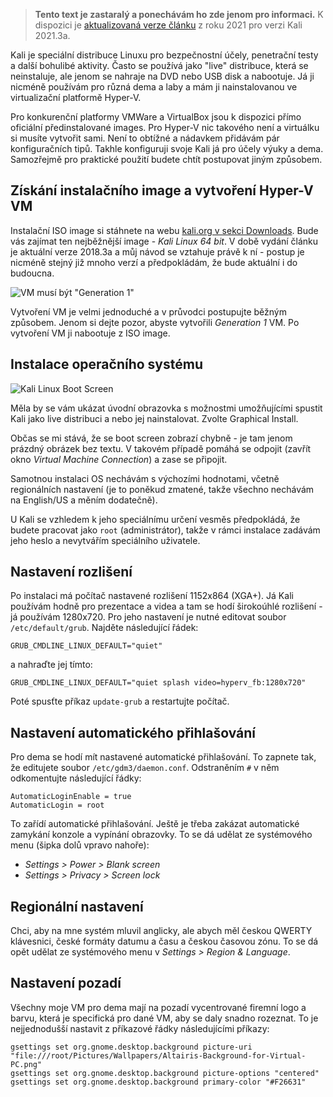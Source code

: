 <!-- dcterms:title = Instalace a konfigurace Kali Linuxu na Hyper-V -->
<!-- dcterms:abstract = Kali je speciální distribuce Linuxu pro bezpečnostní účely, penetrační testy a další bohulibé aktivity. Přináším návod, jak ji nainstalovat na Hyper-V a jak ji zkonfigurovat pro účely dema/labu. -->
<!-- dcterms:creator = Michal Altair Valášek -->
<!-- x4w:pictureUrl = /perex-pictures/20181007-kali-linux-na-hyperv.png -->
<!-- x4w:pictureWidth = 150 -->
<!-- x4w:pictureHeight = 150 -->
<!-- x4w:category = Bezpečnost -->
<!-- x4w:category = IT -->
<!-- x4w:category = Software -->
<!-- dcterms:dateAccepted = 2018-10-07 -->

> **Tento text je zastaralý a ponechávám ho zde jenom pro informaci.** 
> K dispozici je [aktualizovaná verze článku](/2021/11/kali-linux-na-hyperv) z roku 2021 pro verzi Kali 2021.3a.

Kali je speciální distribuce Linuxu pro bezpečnostní účely, penetrační testy a další bohulibé aktivity. Často se používá jako "live" distribuce, která se neinstaluje, ale jenom se nahraje na DVD nebo USB disk a nabootuje. Já ji nicméně používám pro různá dema a laby a mám ji nainstalovanou ve virtualizační platformě Hyper-V.

Pro konkurenční platformy VMWare a VirtualBox jsou k dispozici přímo oficiální předinstalované images. Pro Hyper-V nic takového není a virtuálku si musíte vytvořit sami. Není to obtížné a nádavkem přidávám pár konfiguračních tipů. Takhle konfiguruji svoje Kali já pro účely výuky a dema. Samozřejmě pro praktické použití budete chtít postupovat jiným způsobem.

## Získání instalačního image a vytvoření Hyper-V VM

Instalační ISO image si stáhnete na webu [kali.org v sekci Downloads](https://www.kali.org/downloads/). Bude vás zajímat ten nejběžnější image - _Kali Linux 64 bit_. V době vydání článku je aktuální verze 2018.3a a můj návod se vztahuje právě k ní - postup je nicméně stejný již mnoho verzí a předpokládám, že bude aktuální i do budoucna.

![VM musí být "Generation 1"](https://www.cdn.altairis.cz/Blog/2018/20181007-kali-01.png)

Vytvoření VM je velmi jednoduché a v průvodci postupujte běžným způsobem. Jenom si dejte pozor, abyste vytvořili _Generation 1_ VM. Po vytvoření VM ji nabootuje z ISO image.

## Instalace operačního systému

![Kali Linux Boot Screen](https://www.cdn.altairis.cz/Blog/2018/20181007-kali-02.png)

Měla by se vám ukázat úvodní obrazovka s možnostmi umožňujícími spustit Kali jako live distribuci a nebo jej nainstalovat. Zvolte Graphical Install.

Občas se mi stává, že se boot screen zobrazí chybně - je tam jenom prázdný obrázek bez textu. V takovém případě pomáhá se odpojit (zavřít okno _Virtual Machine Connection_) a zase se připojit.

Samotnou instalaci OS nechávám s výchozími hodnotami, včetně regionálních nastavení (je to poněkud zmatené, takže všechno nechávám na English/US a měním dodatečně).

U Kali se vzhledem k jeho speciálnímu určení vesměs předpokládá, že budete pracovat jako `root` (administrátor), takže v rámci instalace zadávám jeho heslo a nevytvářím speciálního uživatele.

## Nastavení rozlišení

Po instalaci má počítač nastavené rozlišení 1152x864 (XGA+). Já Kali používám hodně pro prezentace a videa a tam se hodí širokoúhlé rozlišení - já používám 1280x720. Pro jeho nastavení je nutné editovat soubor `/etc/default/grub`. Najděte následující řádek:

    GRUB_CMDLINE_LINUX_DEFAULT="quiet"

a nahraďte jej tímto:

    GRUB_CMDLINE_LINUX_DEFAULT="quiet splash video=hyperv_fb:1280x720"

Poté spusťte příkaz `update-grub` a restartujte počítač.

## Nastavení automatického přihlašování

Pro dema se hodí mít nastavené automatické přihlašování. To zapnete tak, že editujete soubor `/etc/gdm3/daemon.conf`. Odstraněním `#` v něm odkomentujte následující řádky:

    AutomaticLoginEnable = true
    AutomaticLogin = root

To zařídí automatické přihlašování. Ještě je třeba zakázat automatické zamykání konzole a vypínání obrazovky. To se dá udělat ze systémového menu (šipka dolů vpravo nahoře):

* _Settings > Power > Blank screen_
* _Settings > Privacy > Screen lock_

## Regionální nastavení

Chci, aby na mne systém mluvil anglicky, ale abych měl českou QWERTY klávesnici, české formáty datumu a času a českou časovou zónu. To se dá opět udělat ze systémového menu v _Settings > Region & Language_.

## Nastavení pozadí

Všechny moje VM pro dema mají na pozadí vycentrované firemní logo a barvu, která je specifická pro dané VM, aby se daly snadno rozeznat. To je nejjednodušší nastavit z příkazové řádky následujícími příkazy:

    gsettings set org.gnome.desktop.background picture-uri "file:///root/Pictures/Wallpapers/Altairis-Background-for-Virtual-PC.png"
    gsettings set org.gnome.desktop.background picture-options "centered"
    gsettings set org.gnome.desktop.background primary-color "#F26631"